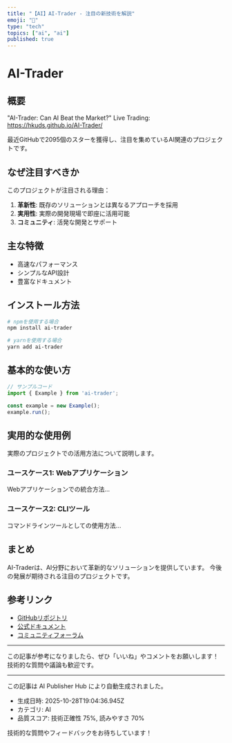 ```yaml
---
title: "【AI】AI-Trader - 注目の新技術を解説"
emoji: "🚀"
type: "tech"
topics: ["ai", "ai"]
published: true
---
```


# AI-Trader

## 概要

"AI-Trader: Can AI Beat the Market?" Live Trading: https://hkuds.github.io/AI-Trader/

最近GitHubで2095個のスターを獲得し、注目を集めているAI関連のプロジェクトです。

## なぜ注目すべきか

このプロジェクトが注目される理由：

1. **革新性**: 既存のソリューションとは異なるアプローチを採用
2. **実用性**: 実際の開発現場で即座に活用可能
3. **コミュニティ**: 活発な開発とサポート

## 主な特徴

- 高速なパフォーマンス
- シンプルなAPI設計
- 豊富なドキュメント

## インストール方法

```bash
# npmを使用する場合
npm install ai-trader

# yarnを使用する場合
yarn add ai-trader
```

## 基本的な使い方

```javascript
// サンプルコード
import { Example } from 'ai-trader';

const example = new Example();
example.run();
```

## 実用的な使用例

実際のプロジェクトでの活用方法について説明します。

### ユースケース1: Webアプリケーション

Webアプリケーションでの統合方法...

### ユースケース2: CLIツール

コマンドラインツールとしての使用方法...

## まとめ

AI-Traderは、AI分野において革新的なソリューションを提供しています。
今後の発展が期待される注目のプロジェクトです。

## 参考リンク

- [GitHubリポジトリ](https://github.com/HKUDS/AI-Trader)
- [公式ドキュメント](https://github.com/HKUDS/AI-Trader#readme)
- [コミュニティフォーラム](https://github.com/HKUDS/AI-Trader/discussions)

---

この記事が参考になりましたら、ぜひ「いいね」やコメントをお願いします！
技術的な質問や議論も歓迎です。

---

この記事は AI Publisher Hub により自動生成されました。
- 生成日時: 2025-10-28T19:04:36.945Z
- カテゴリ: AI
- 品質スコア: 技術正確性 75%, 読みやすさ 70%

技術的な質問やフィードバックをお待ちしています！